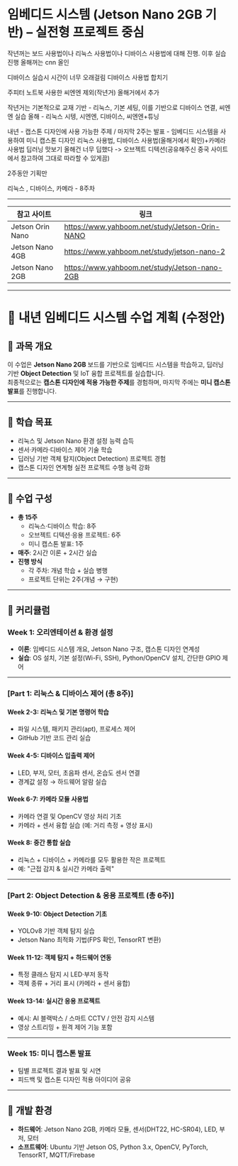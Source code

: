 # 임베디드 시스템 (Jetson Nano 2GB 기반) – 실전형 프로젝트 중심


작년꺼는 보드 사용법이나 리눅스 사용법이나 디바이스 사용법에 대해 진행. 이후 실습 진행
올해꺼는 cnn 올인

디바이스 실습시 시간이 너무 오래걸림
디바이스 사용법 합치기

주피터 노트북 사용한 씨엔엔 제외(작년거)
올해거에서 추가

작년거는 기본적으로 교재 기반 - 리눅스, 기본 세팅, 이를 기반으로 디바이스 연결, 씨엔엔 실습
올해 - 리눅스 시텡, 시엔엔, 디바이스, 씨엔엔+튜닝

내년 - 캡스톤 디자인에 사용 가능한 주제 / 마지막 2주는 발표 - 임베디드 시스템을 사용하여 미니 캡스톤 디자인
리눅스 사용법, 디바이스 사용법(올해거에서 확인)+카메라 사용법
딥러닝 맛보기 올해건 너무 딥했다 -> 오브젝트 디텍션(공유해주신 중국 사이트에서 참고하여 그대로 따라할 수 있게끔)

2주동안 기획만

리눅스 , 디바이스, 카메라 - 8주차

---

| 참고 사이트 | 링크 |
|-------------|------|
| Jetson Orin Nano | https://www.yahboom.net/study/Jetson-Orin-NANO |
| Jetson Nano 4GB  | https://www.yahboom.net/study/jetson-nano-2 |
| Jetson Nano 2GB  | https://www.yahboom.net/study/Jetson-nano-2GB |


---

# 📘 내년 임베디드 시스템 수업 계획 (수정안)

## 📌 과목 개요
이 수업은 **Jetson Nano 2GB** 보드를 기반으로 임베디드 시스템을 학습하고, 딥러닝 기반 **Object Detection** 및 IoT 융합 프로젝트를 실습합니다.  
최종적으로는 **캡스톤 디자인에 적용 가능한 주제**를 경험하며, 마지막 주에는 **미니 캡스톤 발표**를 진행합니다.

---

## 🎯 학습 목표
- 리눅스 및 Jetson Nano 환경 설정 능력 습득
- 센서·카메라·디바이스 제어 기술 학습
- 딥러닝 기반 객체 탐지(Object Detection) 프로젝트 경험
- 캡스톤 디자인 연계형 실전 프로젝트 수행 능력 강화

---

## 📅 수업 구성
- **총 15주**
  - 리눅스·디바이스 학습: 8주
  - 오브젝트 디텍션·응용 프로젝트: 6주
  - 미니 캡스톤 발표: 1주
- **매주**: 2시간 이론 + 2시간 실습
- **진행 방식**
  - 각 주차: 개념 학습 + 실습 병행  
  - 프로젝트 단위는 2주(개념 → 구현)

---

## 📂 커리큘럼

### **Week 1: 오리엔테이션 & 환경 설정**
- **이론**: 임베디드 시스템 개요, Jetson Nano 구조, 캡스톤 디자인 연계성  
- **실습**: OS 설치, 기본 설정(Wi-Fi, SSH), Python/OpenCV 설치, 간단한 GPIO 제어  

---

### **[Part 1: 리눅스 & 디바이스 제어 (총 8주)]**

#### **Week 2-3: 리눅스 및 기본 명령어 학습**
- 파일 시스템, 패키지 관리(apt), 프로세스 제어  
- GitHub 기반 코드 관리 실습  

#### **Week 4-5: 디바이스 입출력 제어**
- LED, 부저, 모터, 초음파 센서, 온습도 센서 연결  
- 경계값 설정 → 하드웨어 알람 실습  

#### **Week 6-7: 카메라 모듈 사용법**
- 카메라 연결 및 OpenCV 영상 처리 기초  
- 카메라 + 센서 융합 실습 (예: 거리 측정 + 영상 표시)  

#### **Week 8: 중간 통합 실습**
- 리눅스 + 디바이스 + 카메라를 모두 활용한 작은 프로젝트  
- 예: "근접 감지 & 실시간 카메라 출력"  

---

### **[Part 2: Object Detection & 응용 프로젝트 (총 6주)]**

#### **Week 9-10: Object Detection 기초**
- YOLOv8 기반 객체 탐지 실습  
- Jetson Nano 최적화 기법(FPS 확인, TensorRT 변환)  

#### **Week 11-12: 객체 탐지 + 하드웨어 연동**
- 특정 클래스 탐지 시 LED·부저 동작  
- 객체 종류 + 거리 표시 (카메라 + 센서 융합)  

#### **Week 13-14: 실시간 응용 프로젝트**
- 예시: AI 블랙박스 / 스마트 CCTV / 안전 감지 시스템  
- 영상 스트리밍 + 원격 제어 기능 포함  

---

### **Week 15: 미니 캡스톤 발표**
- 팀별 프로젝트 결과 발표 및 시연  
- 피드백 및 캡스톤 디자인 적용 아이디어 공유  

---

## 📌 개발 환경
- **하드웨어**: Jetson Nano 2GB, 카메라 모듈, 센서(DHT22, HC-SR04), LED, 부저, 모터  
- **소프트웨어**: Ubuntu 기반 Jetson OS, Python 3.x, OpenCV, PyTorch, TensorRT, MQTT/Firebase  
